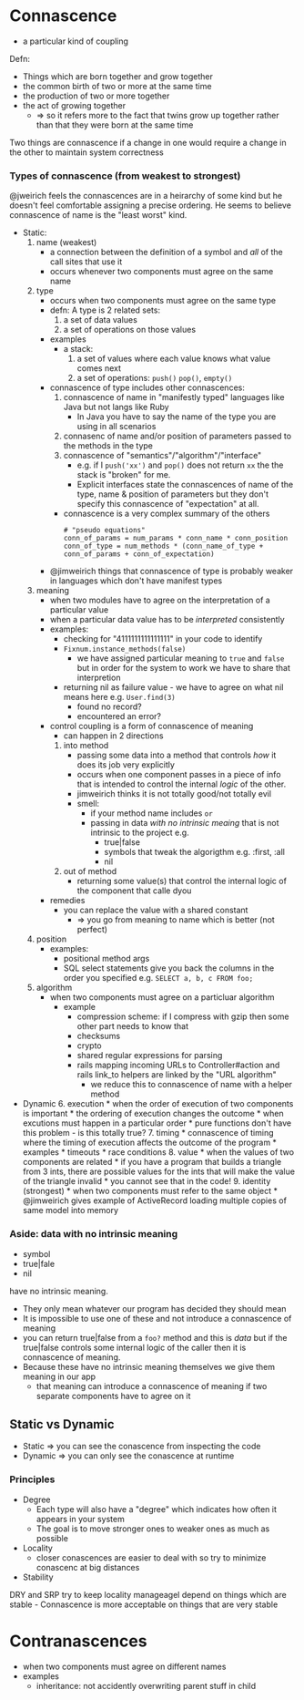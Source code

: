 # Connascence

* a particular kind of coupling


Defn:

* Things which are born together and grow together
* the common birth of two or more at the same time
* the production of two or more together
* the act of growing together
    * => so it refers more to the fact that twins grow up together rather than that they were born at the same time

Two things are connascence if a change in one would require a change in the other to maintain system correctness

### Types of connascence (from weakest to strongest)

@jweirich feels the connascences are in a heirarchy of some kind but he doesn't
feel comfortable assigning a precise ordering. He seems to believe connascence
of name is the "least worst" kind.

* Static:
    1. name (weakest)
        * a connection between the definition of a symbol and *all* of the call sites that use it
        * occurs whenever two components must agree on the same name
    2. type
        * occurs when two components must agree on the same type
        * defn: A type is 2 related sets:
            1. a set of data values
            2. a set of operations on those values
        * examples
            * a stack:
                1. a set of values where each value knows what value comes next
                2. a set of operations: `push()` `pop()`, `empty()`
        * connascence of type includes other connascences:
            1. connascence of name in "manifestly typed" languages like Java but not langs like Ruby
                * In Java you have to say the name of the type you are using in all scenarios
            2. connasenc of name and/or position of parameters passed to the methods in the type
            3. connascence of "semantics"/"algorithm"/"interface"
                * e.g. if I `push('xx')` and `pop()` does not return `xx` the the stack is "broken" for me.
                * Explicit interfaces state the connascences of name of the
                  type, name & position of parameters but they don't specify
                  this connascence of "expectation" at all.
            * connascence is a very complex summary of the others
                ```
                # "pseudo equations"
                conn_of_params = num_params * conn_name * conn_position
                conn_of_type = num_methods * (conn_name_of_type + conn_of_params + conn_of_expectation)
                ```
        * @jimweirich things that connascence of type is probably weaker in languages which don't have manifest types
    3. meaning
        * when two modules have to agree on the interpretation of a particular value
        * when a particular data value has to be _interpreted_ consistently
        * examples:
            * checking for "4111111111111111" in your code to identify
            * `Fixnum.instance_methods(false)`
                * we have assigned particular meaning to `true` and `false` but
                  in order for the system to work we have to share that
                  interpretion
            * returning nil as failure value - we have to agree on what nil means here e.g. `User.find(3)`
                * found no record?
                * encountered an error?
        * control coupling is a form of connascence of meaning
            * can happen in 2 directions
            1. into method
                * passing some data into a method that controls *how* it does its job very explicitly
                * occurs when one component passes in a piece of info that is
                intended to control the internal *logic* of the other.
                * jimweirich thinks it is not totally good/not totally evil
                * smell:
                    * if your method name includes `or`
                    * passing in data _with no intrinsic meaing_ that is not intrinsic to the project e.g.
                        * true|false
                        * symbols that tweak the algorigthm e.g. :first, :all
                        * nil
            2. out of method
                * returning some value(s) that control the internal logic of the component that calle dyou
        * remedies
            * you can replace the value with a shared constant
                * => you go from meaning to name which is better (not perfect)
    4. position
        * examples:
            * positional method args
            * SQL select statements give you back the columns in the order you
              specified e.g. `SELECT a, b, c FROM foo;`
    5. algorithm
        * when two components must agree on a particluar algorithm
            * example
                * compression scheme: if I compress with gzip then some other part needs to know that
                * checksums
                * crypto
                * shared regular expressions for parsing
                * rails mapping incoming URLs to Controller#action and rails link_to helpers are linked by the "URL algorithm"
                    * we reduce this to connascence of name with a helper method
* Dynamic
    6. execution
        * when the order of execution of two components is important
        * the ordering of execution changes the outcome
        * when excutions must happen in a particular order
        * pure functions don't have this problem - is this totally true?
    7. timing
        * connascence of timing where the timing of execution affects the outcome of the program
        * examples
            * timeouts
            * race conditions
    8. value
        * when the values of two components are related
        * if you have a program that builds a triangle from 3 ints, there are
          possible values for the ints that will make the value of the triangle
          invalid
            * you cannot see that in the code!
    9. identity (strongest)
        * when two components must refer to the same object
        * @jimweirich gives example of ActiveRecord loading multiple copies of same model into memory

### Aside: data with no intrinsic meaning

* symbol
* true|fale
* nil

have no intrinsic meaning.

* They only mean whatever our program has decided they should mean
* It is impossible to use one of these and not introduce a connascence of meaning
* you can return true|false from a `foo?` method and this is _data_ but if the true|false controls some internal logic of the caller then it is connascence of meaning.
* Because these have no intrinsic meaning themselves we give them meaning in our app
    * that meaning can introduce a connascence of meaning if two separate components have to agree on it

## Static vs Dynamic

* Static => you can see the conascence from inspecting the code
* Dynamic => you can only see the conascence at runtime

### Principles

* Degree
    * Each type will also have a "degree" which indicates how often it appears in your system
    * The goal is to move stronger ones to weaker ones as much as possible
* Locality
    * closer conascences are easier to deal with so try to minimize conascenc at big distances
* Stability


DRY and SRP try to keep locality manageagel
depend on things which are stable - Connascence is more acceptable on things that are very stable

# Contranascences

* when two components must agree on different names
* examples
    * inheritance: not accidently overwriting parent stuff in child


